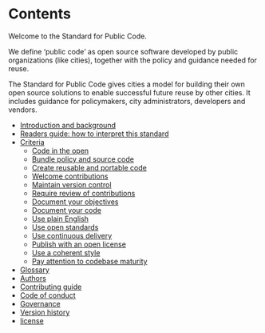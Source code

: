 # Contents

Welcome to the Standard for Public Code.

We define ‘public code’ as open source software developed by public organizations (like cities), together with the policy and guidance needed for reuse.

The Standard for Public Code gives cities a model for building their own open source solutions to enable successful future reuse by other cities. It includes guidance for policymakers, city administrators, developers and vendors.

* [Introduction and background](introduction.md)
* [Readers guide: how to interpret this standard](readers-guide.md)
* [Criteria](criteria/)
  * [Code in the open](criteria/coding-in-the-open.md)
  * [Bundle policy and source code](criteria/bundle-policy-and-code.md)
  * [Create reusable and portable code](criteria/reusable-and-portable-codebases.md)
  * [Welcome contributions](criteria/open-to-contributions.md)
  * [Maintain version control](criteria/version-control-and-history.md)
  * [Require review of contributions](criteria/require-review.md)
  * [Document your objectives](criteria/document-objectives.md)
  * [Document your code](criteria/documenting.md)
  * [Use plain English](criteria/understandable-english-first.md)
  * [Use open standards](criteria/open-standards.md)
  * [Use continuous delivery](criteria/continuous-delivery.md)
  * [Publish with an open license](criteria/open-licenses.md)
  * [Use a coherent style](criteria/style.md)
  * [Pay attention to codebase maturity](criteria/advertise-maturity.md)
* [Glossary](glossary.md)
* [Authors](AUTHORS.md)
* [Contributing guide](CONTRIBUTING.md)
* [Code of conduct](CODE_OF_CONDUCT.md)
* [Governance](GOVERNANCE.md)
* [Version history](CHANGELOG.md)
* [license](license.md)
